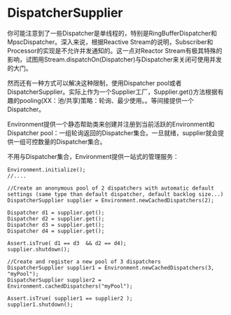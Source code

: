 # DispatcherSupplier
你可能注意到了一些Dispatcher是单线程的，特别是RingBufferDispatcher和MpscDispatcher。深入来说，根据Reactive Stream的说明，Subscriber和Processor的实现是不允许并发通知的。这一点对Reactor Stream有极其特殊的影响，试图用Stream.dispatchOn(Dispatcher)与Dispatcher来关闭可使用并发的大门。

然而还有一种方式可以解决这种限制，使用Dispatcher pool或者DispatcherSupplier。实际上作为一个Supplier工厂，Supplier.get()方法根据有趣的pooling(XX：池/共享)策略：轮询、最少使用。。等间接提供一个Dispatcher。

Environment提供一个静态帮助类来创建并注册到当前活跃的Environment和Dispatcher pool：一组轮询返回的Dispatcher集合。一旦就绪，supplier就会提供一组可控数量的Dispatcher集合。

不用与Dispatcher集合，Environment提供一站式的管理服务：

```
Environment.initialize();
//....

//Create an anonymous pool of 2 dispatchers with automatic default settings (same type than default dispatcher, default backlog size...)
DispatcherSupplier supplier = Environment.newCachedDispatchers(2);

Dispatcher d1 = supplier.get();
Dispatcher d2 = supplier.get();
Dispatcher d3 = supplier.get();
Dispatcher d4 = supplier.get();

Assert.isTrue( d1 == d3  && d2 == d4);
supplier.shutdown();

//Create and register a new pool of 3 dispatchers
DispatcherSupplier supplier1 = Environment.newCachedDispatchers(3, "myPool");
DispatcherSupplier supplier2 = Environment.cachedDispatchers("myPool");

Assert.isTrue( supplier1 == supplier2 );
supplier1.shutdown();
```

